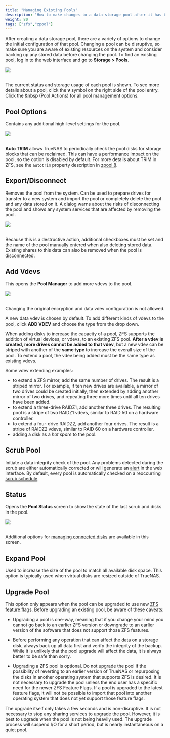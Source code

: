 ```yaml
---
title: "Managing Existing Pools"
description: "How to make changes to a data storage pool after it has been created."
weight: 80
tags: ["zfs","zpool"]
---
```


After creating a data storage pool, there are a variety of options to change the initial configuration of that pool.
Changing a pool can be disruptive, so make sure you are aware of existing resources on the system and consider backing up any stored data before changing the pool.
To find an existing pool, log in to the web interface and go to **Storage > Pools**.

<img src="/images/PoolsList.png">
<br><br>

The current status and storage usage of each pool is shown.
To see more details about a pool, click the **v** symbol on the right side of the pool entry.
Click the <i class="fas fa-cog" aria-hidden="true" title="Settings"></i>&nbsp (Pool Actions) for all pool management options.

## Pool Options

Contains any additional high-level settings for the pool.

<img src="/images/PoolOptions.png">
<br><br>

**Auto TRIM** allows TrueNAS to periodically check the pool disks for storage blocks that can be reclaimed.
This can have a performance impact on the pool, so the option is disabled by default.
For more details about TRIM in ZFS, see the `autotrim` property description in [zpool.8](https://zfsonlinux.org/manpages/0.8.1/man8/zpool.8.html).

## Export/Disconnect

Removes the pool from the system.
Can be used to prepare drives for transfer to a new system and import the pool or completely delete the pool and any data stored on it.
A dialog warns about the risks of disconnecting the pool and shows any system services that are affected by removing the pool.

<img src="/images/PoolExportExample.png">
<br><br>

Because this is a destructive action, additional checkboxes must be set and the name of the pool manually entered when also deleting stored data.
Existing shares to this data can also be removed when the pool is disconnected.

## Add Vdevs

This opens the **Pool Manager** to add more vdevs to the pool.

<img src="/images/AddVdevManager.png">
<br><br>

Changing the original encryption and data vdev configuration is not allowed.

A new data vdev is chosen by default.
To add different kinds of vdevs to the pool, click **ADD VDEV** and choose the type from the drop down.

When adding disks to increase the capacity of a pool, ZFS supports the addition of virtual devices, or vdevs, to an existing ZFS pool.
**After a vdev is created, more drives cannot be added to that vdev**, but a new vdev can be striped with another of the **same type** to increase the overall size of the pool.
To extend a pool, the vdev being added must be the same type as existing vdevs.

Some vdev extending examples:

+ to extend a ZFS mirror, add the same number of drives. The result is a striped mirror. For example, if ten new drives are available, a mirror of two drives could be created initially, then extended by adding another mirror of two drives, and repeating three more times until all ten drives have been added.
+ to extend a three-drive RAIDZ1, add another three drives. The resulting pool is a stripe of two RAIDZ1 vdevs, similar to RAID 50 on a hardware controller.
+ to extend a four-drive RAIDZ2, add another four drives. The result is a stripe of RAIDZ2 vdevs, similar to RAID 60 on a hardware controller.
+ adding a disk as a *hot spare* to the pool.

## Scrub Pool

Initiate a data integrity check of the pool.
Any problems detected during the scrub are either automatically corrected or will generate an [alert](/hub/initial-setup/system-alerts/) in the web interface.
By default, every pool is automatically checked on a reoccurring [scrub schedule](/hub/tasks/scheduled/scrub/).

## Status

Opens the **Pool Status** screen to show the state of the last scrub and disks in the pool.

<img src="/images/PoolStatus.png">
<br><br>

Additional options for [managing connected disks](/hub/tasks/advanced/disk-replace/) are available in this screen.

## Expand Pool

Used to increase the size of the pool to match all available disk space.
This option is typically used when virtual disks are resized outside of TrueNAS.

## Upgrade Pool

This option only appears when the pool can be upgraded to use new [ZFS feature flags](/hub/additional-topics/reference/ZFS-references/).
Before upgrading an existing pool, be aware of these caveats:

- Upgrading a pool is one-way, meaning that if you change your mind you cannot go back to an earlier ZFS version or downgrade to an earlier version of the software that does not support those ZFS features.

- Before performing any operation that can affect the data on a storage disk, always back up all data first and verify the integrity of the backup. While it is unlikely that the pool upgrade will affect the data, it is always better to be safe than sorry.

- Upgrading a ZFS pool is optional. Do not upgrade the pool if the possibility of reverting to an earlier version of TrueNAS or repurposing the disks in another operating system that supports ZFS is desired. It is not necessary to upgrade the pool unless the end user has a specific need for the newer ZFS Feature Flags. If a pool is upgraded to the latest feature flags, it will not be possible to import that pool into another operating system that does not yet support those feature flags.

The upgrade itself only takes a few seconds and is non-disruptive.
It is not necessary to stop any sharing services to upgrade the pool.
However, it is best to upgrade when the pool is not being heavily used.
The upgrade process will suspend I/O for a short period, but is nearly instantaneous on a quiet pool.
